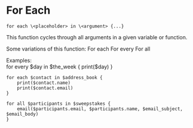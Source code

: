 # For Each

	for each \<placeholder> in \<argument> {...}

This function cycles through all arguments in a given variable or function.

Some variations of this function:
	For each
	For every
	For all

Examples:  
	for every $day in $the_week {
		print($day)
	}
	
	for each $contact in $address_book {
		print($contact.name)
		print($contact.email)
	}
	
	for all $participants in $sweepstakes {
		email($participants.email, $participants.name, $email_subject, $email_body)
	}